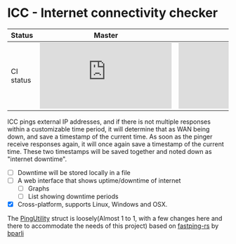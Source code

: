 # ICC -  Internet connectivity checker

| Status    | Master | Develop |
|-----------|--------|---------|
| CI status | ![Build Status](https://dev.azure.com/sequoiia/icc/_apis/build/status/SEQUOIIA.icc?branchName=master) | ![Build Status](https://dev.azure.com/sequoiia/icc/_apis/build/status/SEQUOIIA.icc?branchName=develop) |

ICC pings external IP addresses, and if there is not multiple responses within a customizable time period, it will determine that as WAN being down, and save a timestamp of the current time. As soon as the pinger receive responses again, it will once again save a timestamp of the current time. These two timestamps will be saved together and noted down as "internet downtime". 

  - [ ] Downtime will be stored locally in a file
  - [ ] A web interface that shows uptime/downtime of internet
    - [ ] Graphs
    - [ ] List showing downtime periods
  - [x] Cross-platform, supports Linux, Windows and OSX.

The [PingUtility](https://github.com/SEQUOIIA/icc/blob/master/icc-bin/src/ping/mod.rs) struct is loosely(Almost 1 to 1, with a few changes here and there to accommodate the needs of this project) based on [fastping-rs](https://github.com/bparli/fastping-rs) by [bparli](https://github.com/bparli)
